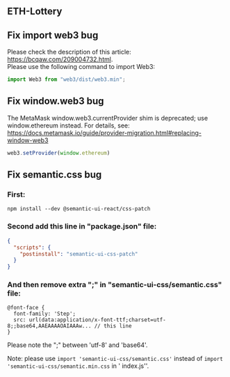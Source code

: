 ## ETH-Lottery

## Fix import web3 bug

Please check the description of this article: https://bcqaw.com/209004732.html.  
Please use the following command to import Web3:

```javascript
import Web3 from "web3/dist/web3.min";
```

## Fix window.web3 bug

The MetaMask window.web3.currentProvider shim is deprecated; use window.ethereum instead. For details,
see: https://docs.metamask.io/guide/provider-migration.html#replacing-window-web3

```javascript
web3.setProvider(window.ethereum)
```

## Fix semantic.css bug

### First:

```shell
npm install --dev @semantic-ui-react/css-patch
```

### Second add this line in "package.json" file:

```json
{
  "scripts": {
    "postinstall": "semantic-ui-css-patch"
  }
}

```

### And then remove extra ";" in "semantic-ui-css/semantic.css" file:

```
@font-face {
  font-family: 'Step';
  src: url(data:application/x-font-ttf;charset=utf-8;;base64,AAEAAAAOAIAAAw... // this line
}
```

Please note the ";" between 'utf-8' and 'base64'.

Note: please use `import 'semantic-ui-css/semantic.css'` instead of `import 'semantic-ui-css/semantic.min.css` in '
index.js''.

